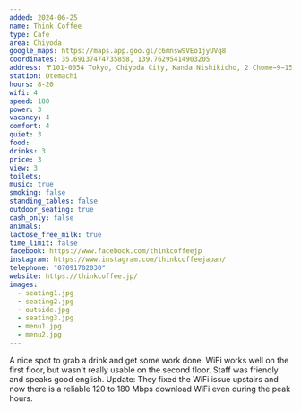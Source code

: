 ```yaml
---
added: 2024-06-25
name: Think Coffee
type: Cafe
area: Chiyoda
google_maps: https://maps.app.goo.gl/c6mnsw9VEo1jyUVq8
coordinates: 35.69137474735858, 139.76295414903205
address: 〒101-0054 Tokyo, Chiyoda City, Kanda Nishikicho, 2 Chome−9−15 1F-2F
station: Otemachi
hours: 8-20
wifi: 4
speed: 180
power: 3
vacancy: 4
comfort: 4
quiet: 3
food:
drinks: 3
price: 3
view: 3
toilets:
music: true
smoking: false
standing_tables: false
outdoor_seating: true
cash_only: false
animals:
lactose_free_milk: true
time_limit: false
facebook: https://www.facebook.com/thinkcoffeejp
instagram: https://www.instagram.com/thinkcoffeejapan/
telephone: "07091702030"
website: https://thinkcoffee.jp/
images:
  - seating1.jpg
  - seating2.jpg
  - outside.jpg
  - seating3.jpg
  - menu1.jpg
  - menu2.jpg
---
```


A nice spot to grab a drink and get some work done. WiFi works well on the first floor, but wasn't really usable on the second floor. Staff was friendly and speaks good english. Update: They fixed the WiFi issue upstairs and now there is a reliable 120 to 180 Mbps download WiFi even during the peak hours.

